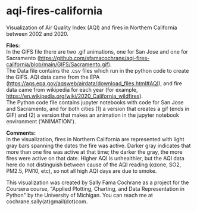 # aqi-fires-california
Visualization of Air Quality Index (AQI) and fires in Northern California between 2002 and 2020.

**Files:**   
  In the GIFS file there are two .gif animations, one for San Jose and one for Sacramento (https://github.com/sfamacochrane/aqi-fires-california/blob/main/GIFS/Sacramento.gif).  
  The Data file contains the .csv files which run in the python code to create the GIFS. AQI data came from the EPA (https://aqs.epa.gov/aqsweb/airdata/download_files.html#AQI), and fire data came from wikipedia for each year (for example, https://en.wikipedia.org/wiki/2020_California_wildfires).   
  The Python code file contains jupyter notebooks with code for San Jose and Sacramento, and for both cities (1) a version that creates a gif (ends in GIF) and (2) a version that makes an animation in the jupyter notebook environment ('ANIMATION'). 

**Comments:**   
In the visualization, fires in Northern California are represented with light gray bars spanning the dates the fire was active. Darker gray indicates that more than one fire was active at that time; the darker the gray, the more fires were active on that date. Higher AQI is unhealthier, but the AQI data here do not distinguish between cause of the AQI reading (ozone, SO2, PM2.5, PM10, etc), so not all high AQI days are due to smoke. 

This visualization was created by Sally Fama Cochrane as a project for the Coursera course, "Applied Plotting, Charting, and Data Representation in Python" by the University of Michigan. You can reach me at cochrane.sally(at)gmail(dot)com.

